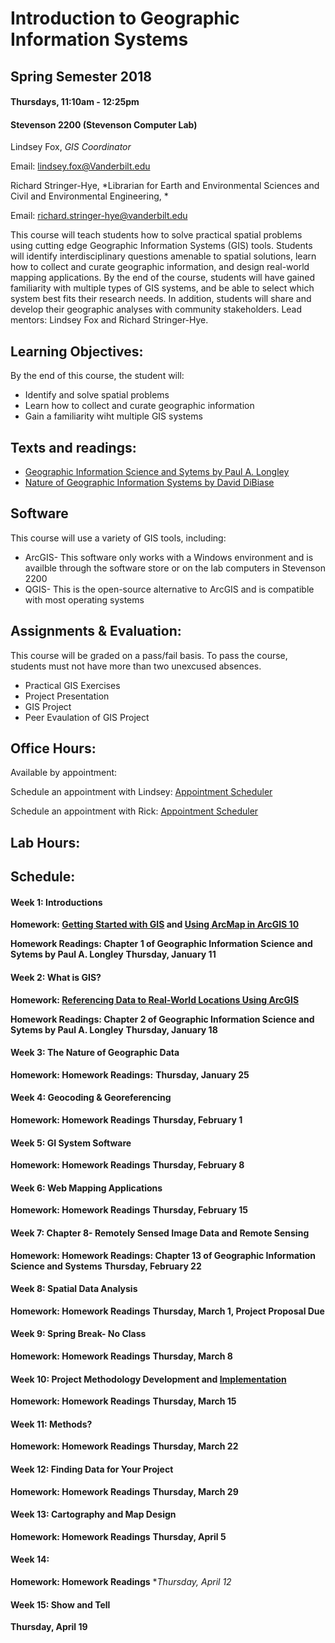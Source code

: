 # Introduction to Geographic Information Systems   
## Spring Semester 2018
#### Thursdays, 11:10am - 12:25pm
#### Stevenson 2200 (Stevenson  Computer Lab)

Lindsey Fox, *GIS Coordinator*

Email:  lindsey.fox@Vanderbilt.edu

Richard Stringer-Hye, *Librarian for Earth and Environmental Sciences and Civil and Environmental Engineering, *

Email:  richard.stringer-hye@vanderbilt.edu

This course will teach students how to solve practical spatial problems using cutting edge Geographic Information Systems (GIS) tools. Students will identify interdisciplinary questions amenable to spatial solutions, learn how to collect and curate geographic information, and design real-world mapping applications. By the end of the course, students will have gained familiarity with multiple types of GIS systems, and be able to select which system best fits their research needs. In addition, students will share and develop their geographic analyses with community stakeholders.  Lead mentors: Lindsey Fox and Richard Stringer-Hye.


## Learning Objectives:

By the end of this course, the student will:

* Identify and solve spatial problems
* Learn how to collect and curate geographic information
* Gain a familiarity wiht multiple GIS systems

## Texts and readings:

* [Geographic Information Science and Sytems by Paul A. Longley](https://www.amazon.com/Geographic-Information-Science-Systems-Longley/dp/1118676955/ref=sr_1_1?s=books&ie=UTF8&qid=1513110139&sr=1-1)
* [Nature of Geographic Information Systems by David DiBiase](http://open.umn.edu/opentextbooks/BookDetail.aspx?bookId=428)  

## Software

This course will use a variety of GIS tools, including:  

* ArcGIS- This software only works with a Windows environment and is availble through the software store or on the lab computers in Stevenson 2200
* QGIS-  This is the open-source alternative to ArcGIS and is compatible with most operating systems

## Assignments & Evaluation:

This course will be graded on a pass/fail basis. To pass the course, students must not have more than two unexcused absences. 

* Practical GIS Exercises
* Project Presentation 
* GIS Project 
* Peer Evaulation of GIS Project 

## Office Hours:

Available by appointment:  

Schedule an appointment with Lindsey: [Appointment Scheduler](http://calendar.library.vanderbilt.edu/appointment/9471)

Schedule an appointment with Rick: [Appointment Scheduler](http://calendar.library.vanderbilt.edu/appointment/8737)

## Lab Hours:

## Schedule:

#### Week 1:  Introductions
**Homework: [Getting Started with GIS](https://www.esri.com/training/catalog/57630434851d31e02a43ef28/getting-started-with-gis/) and [Using ArcMap in ArcGIS 10](https://www.esri.com/training/catalog/5763042b851d31e02a43ed4d/using-arcmap-in-arcgis-desktop-10/)**

**Homework Readings: Chapter 1 of Geographic Information Science and Sytems by Paul A. Longley**
**Thursday, January 11** 

#### Week 2:  What is GIS?
**Homework: [Referencing Data to Real-World Locations Using ArcGIS](https://www.esri.com/training/catalog/57630438851d31e02a43f293/referencing-data-to-real-world-locations-using-arcgis/)**

**Homework Readings: Chapter 2 of Geographic Information Science and Sytems by Paul A. Longley**
**Thursday, January 18** 

#### Week 3:  The Nature of Geographic Data
**Homework: []()**
**Homework Readings:**
**Thursday, January 25**

#### Week 4:  Geocoding & Georeferencing
**Homework: []()**
**Homework Readings**
**Thursday, February 1** 

#### Week 5:  GI System Software
**Homework: []()**
**Homework Readings**
**Thursday, February 8** 

#### Week 6:  Web Mapping Applications
**Homework: []()**
**Homework Readings**
**Thursday, February 15**

#### Week 7:  Chapter 8- Remotely Sensed Image Data and Remote Sensing
**Homework: []()**
**Homework Readings: Chapter 13 of Geographic Information Science and Systems**
**Thursday, February 22** 

#### Week 8:  Spatial Data Analysis
**Homework: []()**
**Homework Readings**
**Thursday, March 1, Project Proposal Due**

#### Week 9:  Spring Break- No Class
**Homework: []()**
**Homework Readings**
**Thursday, March 8** 

#### Week 10:  Project Methodology Development and [Implementation](https://www.gislounge.com/defining-waterfall-and-agile-gis-project-management-styles/)
**Homework: []()**
**Homework Readings**
**Thursday, March 15** 

#### Week 11:  Methods?
**Homework: []()**
**Homework Readings**
**Thursday, March 22** 

#### Week 12:  Finding Data for Your Project
**Homework: []()**
**Homework Readings**
**Thursday, March 29** 

#### Week 13:  Cartography and Map Design
**Homework: []()**
**Homework Readings**
**Thursday, April 5** 

#### Week 14:  
**Homework: []()**
**Homework Readings**
**Thursday, April 12* 

#### Week 15:  Show and Tell
**Thursday, April 19** 
